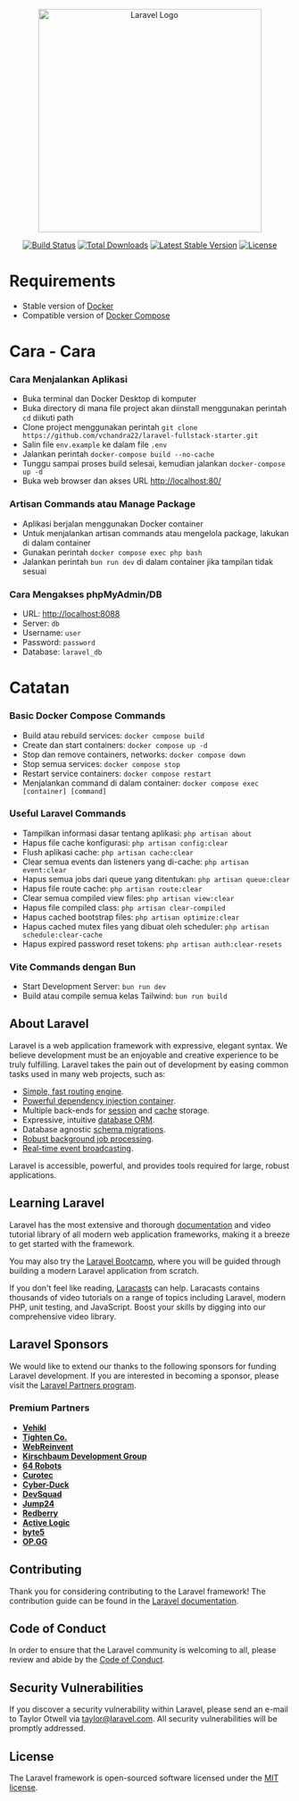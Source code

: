 <p align="center"><a href="https://laravel.com" target="_blank"><img src="https://raw.githubusercontent.com/laravel/art/master/logo-lockup/5%20SVG/2%20CMYK/1%20Full%20Color/laravel-logolockup-cmyk-red.svg" width="400" alt="Laravel Logo"></a></p>

<p align="center">
<a href="https://github.com/laravel/framework/actions"><img src="https://github.com/laravel/framework/workflows/tests/badge.svg" alt="Build Status"></a>
<a href="https://packagist.org/packages/laravel/framework"><img src="https://img.shields.io/packagist/dt/laravel/framework" alt="Total Downloads"></a>
<a href="https://packagist.org/packages/laravel/framework"><img src="https://img.shields.io/packagist/v/laravel/framework" alt="Latest Stable Version"></a>
<a href="https://packagist.org/packages/laravel/framework"><img src="https://img.shields.io/packagist/l/laravel/framework" alt="License"></a>
</p>


<h1>Requirements</h1>
<ul>
    <li>Stable version of <a href="https://docs.docker.com/engine/install/">Docker</a></li>
    <li>Compatible version of <a href="https://docs.docker.com/compose/install/#install-compose">Docker Compose</a></li>
</ul>

<h1>Cara - Cara</h1>

<h3>Cara Menjalankan Aplikasi</h3>
<ul>
    <li>Buka terminal dan Docker Desktop di komputer</li>
    <li>Buka directory di mana file project akan diinstall menggunakan perintah <code>cd</code> diikuti path</li>
    <li>Clone project menggunakan perintah <code>git clone https://github.com/vchandra22/laravel-fullstack-starter.git</code></li>
    <li>Salin file <code>env.example</code> ke dalam file <code>.env</code></li>
    <li>Jalankan perintah <code>docker-compose build --no-cache</code></li>
    <li>Tunggu sampai proses build selesai, kemudian jalankan <code>docker-compose up -d</code></li>
    <li>Buka web browser dan akses URL <a href="http://localhost:80/">http://localhost:80/</a></li>
</ul>

<h3>Artisan Commands atau Manage Package</h3>
<ul>
    <li>Aplikasi berjalan menggunakan Docker container</li>
    <li>Untuk menjalankan artisan commands atau mengelola package, lakukan di dalam container</li>
    <li>Gunakan perintah <code>docker compose exec php bash</code></li>
    <li>Jalankan perintah <code>bun run dev</code> di dalam container jika tampilan tidak sesuai</li>
</ul>

<h3>Cara Mengakses phpMyAdmin/DB</h3>
<ul>
    <li>URL: <a href="http://localhost:8088">http://localhost:8088</a></li>
    <li>Server: <code>db</code></li>
    <li>Username: <code>user</code></li>
    <li>Password: <code>password</code></li>
    <li>Database: <code>laravel_db</code></li>
</ul>

<h1>Catatan</h1>

<h3>Basic Docker Compose Commands</h3>
<ul>
    <li>Build atau rebuild services: <code>docker compose build</code></li>
    <li>Create dan start containers: <code>docker compose up -d</code></li>
    <li>Stop dan remove containers, networks: <code>docker compose down</code></li>
    <li>Stop semua services: <code>docker compose stop</code></li>
    <li>Restart service containers: <code>docker compose restart</code></li>
    <li>Menjalankan command di dalam container: <code>docker compose exec [container] [command]</code></li>
</ul>

<h3>Useful Laravel Commands</h3>
<ul>
    <li>Tampilkan informasi dasar tentang aplikasi: <code>php artisan about</code></li>
    <li>Hapus file cache konfigurasi: <code>php artisan config:clear</code></li>
    <li>Flush aplikasi cache: <code>php artisan cache:clear</code></li>
    <li>Clear semua events dan listeners yang di-cache: <code>php artisan event:clear</code></li>
    <li>Hapus semua jobs dari queue yang ditentukan: <code>php artisan queue:clear</code></li>
    <li>Hapus file route cache: <code>php artisan route:clear</code></li>
    <li>Clear semua compiled view files: <code>php artisan view:clear</code></li>
    <li>Hapus file compiled class: <code>php artisan clear-compiled</code></li>
    <li>Hapus cached bootstrap files: <code>php artisan optimize:clear</code></li>
    <li>Hapus cached mutex files yang dibuat oleh scheduler: <code>php artisan schedule:clear-cache</code></li>
    <li>Hapus expired password reset tokens: <code>php artisan auth:clear-resets</code></li>
</ul>

<h3>Vite Commands dengan Bun</h3>
<ul>
    <li>Start Development Server: <code>bun run dev</code></li>
    <li>Build atau compile semua kelas Tailwind: <code>bun run build</code></li>
</ul>

## About Laravel

Laravel is a web application framework with expressive, elegant syntax. We believe development must be an enjoyable and
creative experience to be truly fulfilling. Laravel takes the pain out of development by easing common tasks used in
many web projects, such as:

- [Simple, fast routing engine](https://laravel.com/docs/routing).
- [Powerful dependency injection container](https://laravel.com/docs/container).
- Multiple back-ends for [session](https://laravel.com/docs/session) and [cache](https://laravel.com/docs/cache)
  storage.
- Expressive, intuitive [database ORM](https://laravel.com/docs/eloquent).
- Database agnostic [schema migrations](https://laravel.com/docs/migrations).
- [Robust background job processing](https://laravel.com/docs/queues).
- [Real-time event broadcasting](https://laravel.com/docs/broadcasting).

Laravel is accessible, powerful, and provides tools required for large, robust applications.

## Learning Laravel

Laravel has the most extensive and thorough [documentation](https://laravel.com/docs) and video tutorial library of all
modern web application frameworks, making it a breeze to get started with the framework.

You may also try the [Laravel Bootcamp](https://bootcamp.laravel.com), where you will be guided through building a
modern Laravel application from scratch.

If you don't feel like reading, [Laracasts](https://laracasts.com) can help. Laracasts contains thousands of video
tutorials on a range of topics including Laravel, modern PHP, unit testing, and JavaScript. Boost your skills by digging
into our comprehensive video library.

## Laravel Sponsors

We would like to extend our thanks to the following sponsors for funding Laravel development. If you are interested in
becoming a sponsor, please visit the [Laravel Partners program](https://partners.laravel.com).

### Premium Partners

- **[Vehikl](https://vehikl.com/)**
- **[Tighten Co.](https://tighten.co)**
- **[WebReinvent](https://webreinvent.com/)**
- **[Kirschbaum Development Group](https://kirschbaumdevelopment.com)**
- **[64 Robots](https://64robots.com)**
- **[Curotec](https://www.curotec.com/services/technologies/laravel/)**
- **[Cyber-Duck](https://cyber-duck.co.uk)**
- **[DevSquad](https://devsquad.com/hire-laravel-developers)**
- **[Jump24](https://jump24.co.uk)**
- **[Redberry](https://redberry.international/laravel/)**
- **[Active Logic](https://activelogic.com)**
- **[byte5](https://byte5.de)**
- **[OP.GG](https://op.gg)**

## Contributing

Thank you for considering contributing to the Laravel framework! The contribution guide can be found in
the [Laravel documentation](https://laravel.com/docs/contributions).

## Code of Conduct

In order to ensure that the Laravel community is welcoming to all, please review and abide by
the [Code of Conduct](https://laravel.com/docs/contributions#code-of-conduct).

## Security Vulnerabilities

If you discover a security vulnerability within Laravel, please send an e-mail to Taylor Otwell
via [taylor@laravel.com](mailto:taylor@laravel.com). All security vulnerabilities will be promptly addressed.

## License

The Laravel framework is open-sourced software licensed under the [MIT license](https://opensource.org/licenses/MIT).
